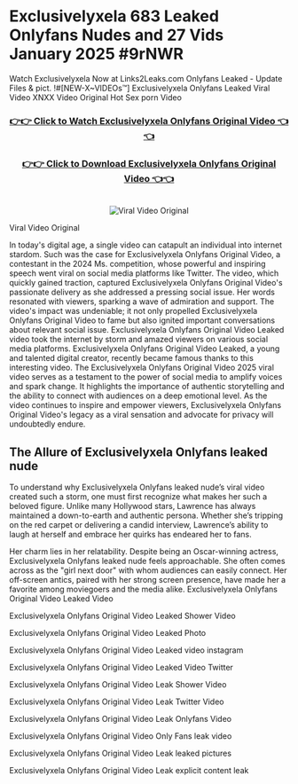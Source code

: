 # Exclusivelyxela 683 Leaked Onlyfans Nudes and 27 Vids January 2025 #9rNWR

Watch Exclusivelyxela Now at Links2Leaks.com Onlyfans Leaked - Update Files & pict. !#[NEW-X~VIDEOs™] Exclusivelyxela Onlyfans Leaked Viral Video XNXX Video Original Hot Sex porn Video
<br>
<div align="center">
<h3><a href="https://links2leaks.com/exclusivelyxela" rel="nofollow">👉👉 Click to Watch Exclusivelyxela Onlyfans Original Video 👈👈</a></h3>
<h3><a href="https://links2leaks.com/exclusivelyxela" rel="nofollow">👉👉 Click to Download Exclusivelyxela Onlyfans Original Video 👈👈</a></h3>
<br>
<a href="https://links2leaks.com/exclusivelyxela" rel="nofollow"><img src="https://i.ibb.co/Gkj2r4b/banner.png" alt="Viral Video Original" style="max-width: 100%; display: inline-block;" data-target="animated-image.originalImage"></a>
</div>

Viral Video Original

In today's digital age, a single video can catapult an individual into internet stardom. Such was the case for Exclusivelyxela Onlyfans Original Video, a contestant in the 2024 Ms. competition, whose powerful and inspiring speech went viral on social media platforms like Twitter.
The video, which quickly gained traction, captured Exclusivelyxela Onlyfans Original Video's passionate delivery as she addressed a pressing social issue. Her words resonated with viewers, sparking a wave of admiration and support. The video's impact was undeniable; it not only propelled Exclusivelyxela Onlyfans Original Video to fame but also ignited important conversations about relevant social issue.
Exclusivelyxela Onlyfans Original Video Leaked video took the internet by storm and amazed viewers on various social media platforms. Exclusivelyxela Onlyfans Original Video Leaked, a young and talented digital creator, recently became famous thanks to this interesting video.
The Exclusivelyxela Onlyfans Original Video 2025 viral video serves as a testament to the power of social media to amplify voices and spark change. It highlights the importance of authentic storytelling and the ability to connect with audiences on a deep emotional level. As the video continues to inspire and empower viewers, Exclusivelyxela Onlyfans Original Video's legacy as a viral sensation and advocate for privacy will undoubtedly endure.

<h2>The Allure of Exclusivelyxela Onlyfans leaked nude</h2>


To understand why Exclusivelyxela Onlyfans leaked nude’s viral video created such a storm, one must first recognize what makes her such a beloved figure. Unlike many Hollywood stars, Lawrence has always maintained a down-to-earth and authentic persona. Whether she’s tripping on the red carpet or delivering a candid interview, Lawrence’s ability to laugh at herself and embrace her quirks has endeared her to fans.

Her charm lies in her relatability. Despite being an Oscar-winning actress, Exclusivelyxela Onlyfans leaked nude feels approachable. She often comes across as the "girl next door" with whom audiences can easily connect. Her off-screen antics, paired with her strong screen presence, have made her a favorite among moviegoers and the media alike.
Exclusivelyxela Onlyfans Original Video Leaked Video

Exclusivelyxela Onlyfans Original Video Leaked Shower Video

Exclusivelyxela Onlyfans Original Video Leaked Photo

Exclusivelyxela Onlyfans Original Video Leaked video instagram

Exclusivelyxela Onlyfans Original Video Leaked Video Twitter

Exclusivelyxela Onlyfans Original Video Leak Shower Video

Exclusivelyxela Onlyfans Original Video Leak Twitter Video

Exclusivelyxela Onlyfans Original Video Leak Onlyfans Video

Exclusivelyxela Onlyfans Original Video Only Fans leak video

Exclusivelyxela Onlyfans Original Video Leak leaked pictures

Exclusivelyxela Onlyfans Original Video Leak explicit content leak